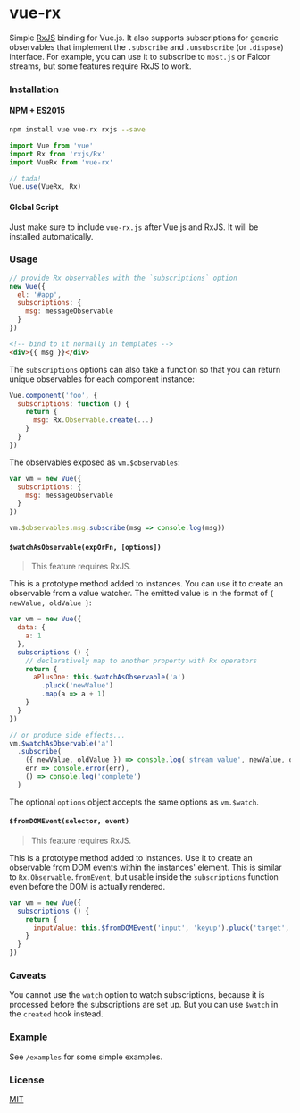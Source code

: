 # vue-rx

Simple [RxJS](https://github.com/Reactive-Extensions/RxJS) binding for Vue.js. It also supports subscriptions for generic observables that implement the `.subscribe` and `.unsubscribe` (or `.dispose`) interface. For example, you can use it to subscribe to `most.js` or Falcor streams, but some features require RxJS to work.

### Installation

#### NPM + ES2015

``` bash
npm install vue vue-rx rxjs --save
```

``` js
import Vue from 'vue'
import Rx from 'rxjs/Rx'
import VueRx from 'vue-rx'

// tada!
Vue.use(VueRx, Rx)
```

#### Global Script

Just make sure to include `vue-rx.js` after Vue.js and RxJS. It will be installed automatically.

### Usage

``` js
// provide Rx observables with the `subscriptions` option
new Vue({
  el: '#app',
  subscriptions: {
    msg: messageObservable
  }
})
```

``` html
<!-- bind to it normally in templates -->
<div>{{ msg }}</div>
```

The `subscriptions` options can also take a function so that you can return unique observables for each component instance:

``` js
Vue.component('foo', {
  subscriptions: function () {
    return {
      msg: Rx.Observable.create(...)
    }
  }
})
```

The observables exposed as `vm.$observables`:

``` js
var vm = new Vue({
  subscriptions: {
    msg: messageObservable
  }
})

vm.$observables.msg.subscribe(msg => console.log(msg))
```

#### `$watchAsObservable(expOrFn, [options])`

> This feature requires RxJS.

This is a prototype method added to instances. You can use it to create an observable from a value watcher. The emitted value is in the format of `{ newValue, oldValue }`:

``` js
var vm = new Vue({
  data: {
    a: 1
  },
  subscriptions () {
    // declaratively map to another property with Rx operators
    return {
      aPlusOne: this.$watchAsObservable('a')
        .pluck('newValue')
        .map(a => a + 1)
    }
  }
})

// or produce side effects...
vm.$watchAsObservable('a')
  .subscribe(
    ({ newValue, oldValue }) => console.log('stream value', newValue, oldValue),
    err => console.error(err),
    () => console.log('complete')
  )
```

The optional `options` object accepts the same options as `vm.$watch`.

#### `$fromDOMEvent(selector, event)`

> This feature requires RxJS.

This is a prototype method added to instances. Use it to create an observable from DOM events within the instances' element. This is similar to `Rx.Observable.fromEvent`, but usable inside the `subscriptions` function even before the DOM is actually rendered.

``` js
var vm = new Vue({
  subscriptions () {
    return {
      inputValue: this.$fromDOMEvent('input', 'keyup').pluck('target', 'value')
    }
  }
})
```

### Caveats

You cannot use the `watch` option to watch subscriptions, because it is processed before the subscriptions are set up. But you can use `$watch` in the `created` hook instead.

### Example

See `/examples` for some simple examples.

### License

[MIT](http://opensource.org/licenses/MIT)
